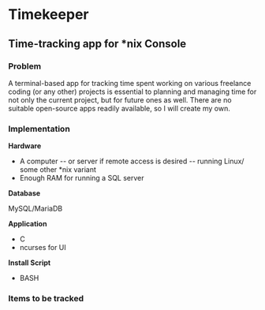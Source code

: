 # Timekeeper

## Time-tracking app for \*nix Console

### Problem

A terminal-based app for tracking time spent working on
various freelance coding (or any other) projects is
essential to planning and managing time for not only the
current project, but for future ones as well. There are
no suitable open-source apps readily available, so I will
create my own.

### Implementation

**Hardware**

* A computer -- or server if remote access is desired --
  running Linux/ some other \*nix variant
* Enough RAM for running a SQL server

**Database**

MySQL/MariaDB

**Application**

* C
* ncurses for UI

**Install Script**

* BASH

### Items to be tracked
